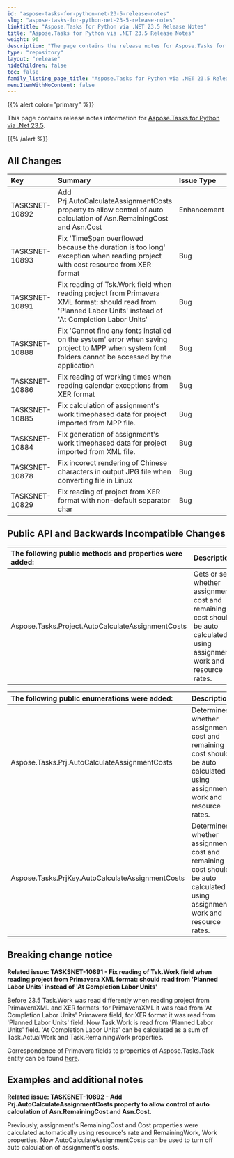 ```yaml
---
id: "aspose-tasks-for-python-net-23-5-release-notes"
slug: "aspose-tasks-for-python-net-23-5-release-notes"
linktitle: "Aspose.Tasks for Python via .NET 23.5 Release Notes"
title: "Aspose.Tasks for Python via .NET 23.5 Release Notes"
weight: 96
description: "The page contains the release notes for Aspose.Tasks for Python via .NET 23.5."
type: "repository"
layout: "release"
hideChildren: false
toc: false
family_listing_page_title: "Aspose.Tasks for Python via .NET 23.5 Release Notes"
menuItemWithNoContent: false
---
```

{{% alert color="primary" %}} 

This page contains release notes information for [Aspose.Tasks for Python via .Net 23.5](https://pypi.org/project/aspose-tasks/23.5.0/).

{{% /alert %}}

## **All Changes**
|**Key**|**Summary**|**Issue Type**|
| :- | :- | :- |
| TASKSNET-10892 | Add Prj.AutoCalculateAssignmentCosts property to allow control of auto calculation of Asn.RemainingCost and Asn.Cost | Enhancement |
| TASKSNET-10893 | Fix 'TimeSpan overflowed because the duration is too long' exception when reading project with cost resource from XER format | Bug |
| TASKSNET-10891 | Fix reading of Tsk.Work field when reading project from Primavera XML format: should read from 'Planned Labor Units' instead of 'At Completion Labor Units' | Bug |
| TASKSNET-10888 | Fix 'Cannot find any fonts installed on the system' error when saving project to MPP when system font folders cannot be accessed by the application | Bug |
| TASKSNET-10886 | Fix reading of working times when reading calendar exceptions from XER format | Bug |
| TASKSNET-10885 | Fix calculation of assignment's work timephased data for project imported from MPP file. | Bug |
| TASKSNET-10884 | Fix generation of assignment's work timephased data for project imported from XML file. | Bug |
| TASKSNET-10878 | Fix incorect rendering of Chinese characters in output JPG file when converting file in Linux | Bug |
| TASKSNET-10829 | Fix reading of project from XER format with non-default separator char | Bug |

## **Public API and Backwards Incompatible Changes**

|**The following public methods and properties were added:**|**Description**|
| :- | :- |
| Aspose.Tasks.Project.AutoCalculateAssignmentCosts | Gets or sets whether assignment cost and remaining cost should be auto calculated using assignment's work and resource rates. |

|**The following public enumerations were added:**|**Description**|
| :- | :- |
| Aspose.Tasks.Prj.AutoCalculateAssignmentCosts | Determines whether assignment cost and remaining cost should be auto calculated using assignment's work and resource rates. |
| Aspose.Tasks.PrjKey.AutoCalculateAssignmentCosts | Determines whether assignment cost and remaining cost should be auto calculated using assignment's work and resource rates. |

## **Breaking change notice**

**Related issue: TASKSNET-10891 - Fix reading of Tsk.Work field when reading project from Primavera XML format: should read from 'Planned Labor Units' instead of 'At Completion Labor Units'**

Before 23.5 Task.Work was read differently when reading project from PrimaveraXML and XER formats:
for PrimaveraXML it was read from 'At Completion Labor Units' Primavera field, for XER format it was read from 'Planned Labor Units' field. Now Task.Work is read from  'Planned Labor Units' field. 'At Completion Labor Units' can be calculated as a sum of Task.ActualWork and Task.RemainingWork properties.

Correspondence of Primavera fields to properties of Aspose.Tasks.Task entity can be found [here](https://docs.aspose.com/tasks/net/primavera-formats/properties-mapping/).

## **Examples and additional notes**

**Related issue: TASKSNET-10892 - Add Prj.AutoCalculateAssignmentCosts property to allow control of auto calculation of Asn.RemainingCost and Asn.Cost.**

Previously, assignment's RemainingCost and Cost properties were calculated automatically using resource's rate and RemainingWork, Work properties.
Now AutoCalculateAssignmentCosts can be used to turn off auto calculation of assignment's costs.
